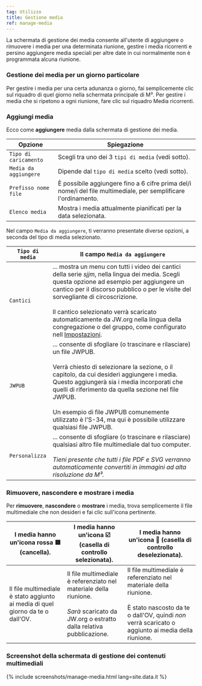 ```yaml
---
tag: Utilizzo
title: Gestione media
ref: manage-media
---
```


La schermata di gestione dei media consente all'utente di aggiungere o rimuovere i media per una determinata riunione, gestire i media ricorrenti e persino aggiungere media speciali per altre date in cui normalmente non è programmata alcuna riunione.

### Gestione dei media per un giorno particolare

Per gestire i media per una certa adunanza o giorno, fai semplicemente clic sul riquadro di quel giorno nella schermata principale di M³. Per gestire i media che si ripetono a ogni riunione, fare clic sul riquadro Media ricorrenti.

### Aggiungi media

Ecco come **aggiungere** media dalla schermata di gestione dei media.

| Opzione           | Spiegazione                                         |
| ---------------- | --------------------------------------------------- |
| `Tipo di caricamento` | Scegli tra uno dei 3 `tipi di media` (vedi sotto). |
| `Media da aggiungere`   | Dipende dal `tipo di media` scelto (vedi sotto).       |
| `Prefisso nome file` | È possibile aggiungere fino a 6 cifre prima del/i nome/i del file multimediale, per semplificare l'ordinamento. |
| `Elenco media` | Mostra i media attualmente pianificati per la data selezionata. |

Nel campo `Media da aggiungere`, ti verranno presentate diverse opzioni, a seconda del tipo di media selezionato.

| `Tipo di media` | Il campo `Media da aggiungere` |
| ------------ | ------------------------ |
| `Cantici` | ... mostra un menu con tutti i video dei cantici della serie _sjjm_, nella lingua dei media. Scegli questa opzione ad esempio per aggiungere un cantico per il discorso pubblico o per le visite del sorvegliante di circoscrizione. <br><br> Il cantico selezionato verrà scaricato automaticamente da JW.org nella lingua della congregazione o del gruppo, come configurato nell [Impostazioni]({{page.lang}}/#configuration). |
| `JWPUB` | ... consente di sfogliare (o trascinare e rilasciare) un file JWPUB. <br><br> Verrà chiesto di selezionare la sezione, o il capitolo, da cui desideri aggiungere i media. Questo aggiungerà sia i media incorporati che quelli di riferimento da quella sezione nel file JWPUB. <br><br> Un esempio di file JWPUB comunemente utilizzato è l'S-34, ma qui è possibile utilizzare qualsiasi file JWPUB. |
| `Personalizza` | ... consente di sfogliare (o trascinare e rilasciare) qualsiasi altro file multimediale dal tuo computer. <br><br> _Tieni presente che tutti i file PDF e SVG verranno automaticamente convertiti in immagini ad alta risoluzione da M³._ |

### Rimuovere, nascondere e mostrare i media

Per **rimuovere**, **nascondere** o **mostrare** i media, trova semplicemente il file multimediale che non desideri e fai clic sull'icona pertinente.

| I media hanno un'icona rossa 🟥 (cancella). | I media hanno un'icona ☑️ (casella di controllo selezionata). | I media hanno un'icona 🔲 (casella di controllo deselezionata). |
| ---------------------- | --------------------------- | ------------------------------ |
| Il file multimediale è stato aggiunto ai media di quel giorno da te o dall'OV. | Il file multimediale è referenziato nel materiale della riunione. <br><br> _Sarà_ scaricato da JW.org o estratto dalla relativa pubblicazione. | Il file multimediale è referenziato nel materiale della riunione. <br><br> È stato nascosto da te o dall'OV, quindi _non_ verrà scaricato o aggiunto ai media della riunione. |

### Screenshot della schermata di gestione dei contenuti multimediali

{% include screenshots/manage-media.html lang=site.data.it %}
